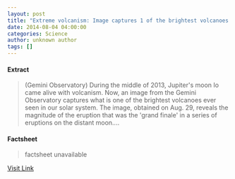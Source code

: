 ```yaml
---
layout: post
title: "Extreme volcanism: Image captures 1 of the brightest volcanoes in the solar system"
date: 2014-08-04 04:00:00
categories: Science
author: unknown author
tags: []
---
```



#### Extract
>(Gemini Observatory) During the middle of 2013, Jupiter's moon Io came alive with volcanism. Now, an image from the Gemini Observatory captures what is one of the brightest volcanoes ever seen in our solar system. The image, obtained on Aug. 29, reveals the magnitude of the eruption that was the 'grand finale' in a series of eruptions on the distant moon....

#### Factsheet
>factsheet unavailable

[Visit Link](http://www.eurekalert.org/pub_releases/2014-08/go-ev080414.php)



